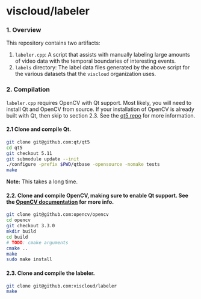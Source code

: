 # viscloud/labeler

### 1. Overview

This repository contains two artifacts:
1. `labeler.cpp`: A script that assists with manually labeling large amounts
of video data with the temporal boundaries of interesting events.
2. `labels` directory: The label data files generated by the above script
for the various datasets that the `viscloud` organization uses.

### 2. Compilation

`labeler.cpp` requires OpenCV with Qt support. Most likely, you will need to
install Qt and OpenCV from source. If your installation of OpenCV is already
built with Qt, then skip to section 2.3. See the
[qt5 repo](https://github.com/qt/qt5) for more information.

#### 2.1 Clone and compile Qt.

```sh
git clone git@github.com:qt/qt5
cd qt5
git checkout 5.11
git submodule update --init
./configure -prefix $PWD/qtbase -opensource -nomake tests
make
```
**Note:** This takes a long time.

#### 2.2. Clone and compile OpenCV, making sure to enable Qt support. See the [OpenCV documentation](https://docs.opencv.org/3.4.1/d7/d9f/tutorial_linux_install.html) for more info.

```sh
git clone git@github.com:opencv/opencv
cd opencv
git checkout 3.3.0
mkdir build
cd build
# TODO: cmake arguments
cmake ..
make
sudo make install
```

#### 2.3. Clone and compile the labeler.

```sh
git clone git@github.com:viscloud/labeler
make
```
